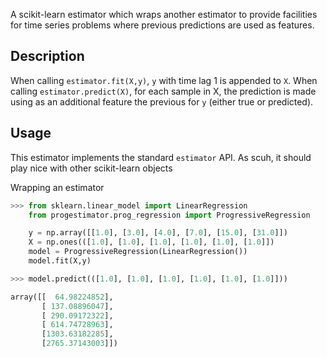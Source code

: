



A scikit-learn estimator which wraps another estimator to provide facilities for time series problems where previous predictions are used
as features.


## Description

When calling `estimator.fit(X,y)`, `y` with time lag 1 is appended to `X`.
When calling `estimator.predict(X)`, for each sample in X, the prediction
is made using as an additional feature the previous for `y` (either true 
or predicted).

## Usage

This estimator implements the standard `estimator` API. As
scuh, it should play nice with other scikit-learn objects

Wrapping an estimator
```python
>>> from sklearn.linear_model import LinearRegression
    from progestimator.prog_regression import ProgressiveRegression

    y = np.array([[1.0], [3.0], [4.0], [7.0], [15.0], [31.0]])
    X = np.ones(([1.0], [1.0], [1.0], [1.0], [1.0], [1.0]])
    model = ProgressiveRegression(LinearRegression()) 
    model.fit(X,y)

>>> model.predict(([1.0], [1.0], [1.0], [1.0], [1.0], [1.0]]))

array([[  64.98224852],
       [ 137.08896047],
       [ 290.09172322],
       [ 614.74728963],
       [1303.63182285],
       [2765.37143003]])
```

